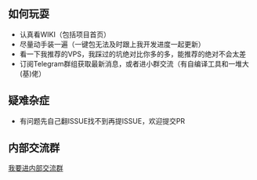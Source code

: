 ## 如何玩耍
 - 认真看WIKI（包括项目首页）
 - 尽量动手装一遍（一键包无法及时跟上我开发进度一起更新）
 - 看一下我推荐的VPS，我踩过的坑绝对比你多的多，能推荐的绝对不会太差
 - 订阅Telegram群组获取最新消息，或者进小群交流（有自编译工具和一堆大(基)佬）

## 疑难杂症
 - 有问题先自己翻ISSUE找不到再提ISSUE，欢迎提交PR

## 内部交流群
[我要进内部交流群](https://github.com/ssrpanel/SSRPanel/wiki/%E6%88%91%E8%A6%81%E8%BF%9B%E5%B0%8F%E7%BE%A4)